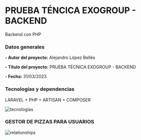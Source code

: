 # PRUEBA TÉNCICA EXOGROUP - BACKEND
Backend con PHP

### Datos generales

**- Autor del proyecto:** Alejandro López Bellés

**- Título del proyecto:** PRUEBA TÉCNICA EXOGROUP - BACKEND

**- Fecha:** 31/03/2023

 ### Tecnologías  y dependencias
LARAVEL + PHP + ARTISAN + COMPOSER

![tecnologías](https://user-images.githubusercontent.com/113507322/229147662-bbdd32e8-10ad-4d1f-b429-dd018309b8f9.png)

 ### GESTOR DE PIZZAS PARA USUARIOS
 
 ![relationships](https://user-images.githubusercontent.com/113507322/229148914-5a50c8e9-71cd-4f85-bf2b-664a35f56193.png)
